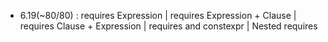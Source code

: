 - 6.19(~80/80) : requires Expression | requires Expression + Clause | requires Clause + Expression | requires and constexpr | Nested requires
